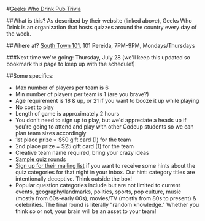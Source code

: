 #[Geeks Who Drink Pub Trivia](http://www.geekswhodrink.com)

##What is this?
As described by their website (linked above), Geeks Who Drink is an organization that hosts quizzes around the country every day of the week.

##Where at?
[South Town 101](https://www.google.com/maps/place/Southtown+101/@29.413105,-98.4904255,17z/data=!3m1!4b1!4m5!3m4!1s0x865c58a63d0da53b:0xc45817dfa7b37585!8m2!3d29.413105!4d-98.4882422), 101 Pereida, 7PM-9PM, Mondays/Thursdays

###Next time we're going:
Thursday, July 28 (we'll keep this updated so bookmark this page to keep up with the schedule!)

##Some specifics:
* Max number of players per team is 6
* Min number of players per team is 1 (are you brave?)
* Age requirement is 18 & up, or 21 if you want to booze it up while playing
* No cost to play
* Length of game is approximately 2 hours
* You don't need to sign up to play, but we'd appreciate a heads up if you're going to attend and play with other Codeup students so we can plan team sizes accordingly
* 1st place prize = $50 gift card (1) for the team
* 2nd place prize = $25 gift card (1) for the team
* Creative team name required, bring your crazy ideas
* [Sample quiz rounds](http://www.geekswhodrink.com/pages/about/sample-quiz)
* [Sign up for their mailing list](http://www.geekswhodrink.com/pages/weekly-mailing-list#Texas) if you want to receive some hints about the quiz categories for that night in your inbox. Our hint: category titles are intentionally deceptive. Think outside the box!
* Popular question categories include but are not limited to current events, geography/landmarks, politics, sports, pop culture, music (mostly from 60s-early 00s), movies/TV (mostly from 80s to present) & celebrities. The final round is literally "random knowledge." Whether you think so or not, your brain will be an asset to your team!